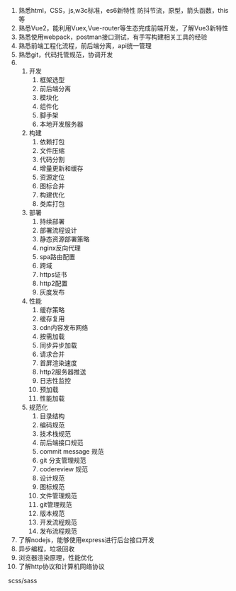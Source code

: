 1. 熟悉html，CSS，js,w3c标准，es6新特性 防抖节流，原型，箭头函数，this等
2. 熟悉Vue2，能利用Vuex,Vue-router等生态完成前端开发，了解Vue3新特性
3. 熟悉使用webpack，postman接口测试，有手写构建相关工具的经验
4. 熟悉前端工程化流程，前后端分离，api统一管理
5. 熟悉git，代码托管规范，协调开发
6. 
   1. 开发
      1. 框架选型
      2. 前后端分离
      3. 模块化
      4. 组件化
      5. 脚手架
      6. 本地开发服务器
   2. 构建
      1. 依赖打包
      2. 文件压缩
      3. 代码分割
      4. 增量更新和缓存
      5. 资源定位
      6. 图标合并
      7. 构建优化
      8. 类库打包
   3. 部署
      1. 持续部署
      2. 部署流程设计
      3. 静态资源部署策略
      4. nginx反向代理
      5. spa路由配置
      6. 跨域
      7. https证书
      8. http2配置
      9. 灰度发布
   4. 性能
      1. 缓存策略
      2. 缓存复用
      3. cdn内容发布网络
      4. 按需加载
      5. 同步异步加载
      6. 请求合并
      7. 首屏渲染速度
      8. http2服务器推送
      9. 日志性监控
      10. 预加载
      11. 性能加载
   5. 规范化
      1. 目录结构
      2. 编码规范
      3. 技术栈规范
      4. 前后端接口规范
      5. commit message 规范
      6. git 分支管理规范
      7. codereview 规范
      8. 设计规范
      9. 图标规范
      10. 文件管理规范
      11. git管理规范
      12. 版本规范
      13. 开发流程规范
      14. 发布流程规范
7. 了解nodejs，能够使用express进行后台接口开发
8. 异步编程，垃圾回收
9. 浏览器渲染原理，性能优化
10. 了解http协议和计算机网络协议




scss/sass
